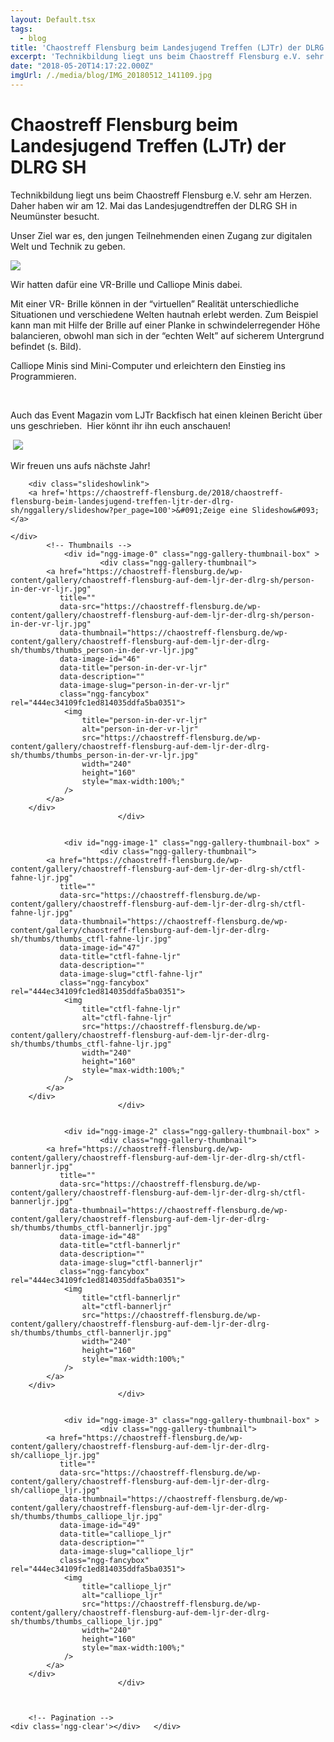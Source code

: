 ```yaml
---
layout: Default.tsx
tags:
  - blog
title: 'Chaostreff Flensburg beim Landesjugend Treffen (LJTr) der DLRG SH'
excerpt: 'Technikbildung liegt uns beim Chaostreff Flensburg e.V. sehr am Herzen. Daher haben wir am 12. Mai das Landesjugendtreffen der DLRG SH in Neumünster besucht. Unser Ziel war es, den jungen […]'
date: "2018-05-20T14:17:22.000Z"
imgUrl: /./media/blog/IMG_20180512_141109.jpg
---
```


# Chaostreff Flensburg beim Landesjugend Treffen (LJTr) der DLRG SH

<p><span style="font-weight: 400;">Technikbildung liegt uns beim Chaostreff Flensburg e.V. sehr am Herzen. Daher haben wir am 12. Mai das Landesjugendtreffen der DLRG SH in Neumünster besucht. </span></p>
<p><span style="font-weight: 400;">Unser Ziel war es, den jungen Teilnehmenden einen Zugang zur digitalen Welt und Technik zu geben. </span></p>
<p><img decoding="async" loading="lazy" src="/./media/blog/uploads/person-in-der-vr-ljr-300x225.jpg" /></p>
<p><span style="font-weight: 400;">Wir hatten dafür eine VR-Brille und Calliope Minis dabei. </span></p>
<p><span style="font-weight: 400;">Mit einer VR- Brille können in der “virtuellen” Realität unterschiedliche Situationen und verschiedene Welten hautnah erlebt werden. Zum Beispiel kann man mit Hilfe der Brille auf einer Planke in schwindelerregender Höhe balancieren, obwohl man sich in der “echten Welt” auf sicherem Untergrund befindet (s. Bild).</span></p>
<p><span style="font-weight: 400;">Calliope Minis sind Mini-Computer und erleichtern den Einstieg ins Programmieren. </span></p>
<p>&nbsp;</p>
<p><span style="font-weight: 400;">Auch das Event Magazin vom LJTr Backfisch hat einen kleinen Bericht über uns geschrieben. &nbsp;Hier könnt ihr ihn euch anschauen! </span></p>
<p>&nbsp;<img decoding="async" loading="lazy" src="/./media/blog/uploads/photo5953908954385984742-1.jpg" /></p>
<p><span style="font-weight: 400;">Wir freuen uns aufs nächste Jahr!</span></p>
<p><!-- index.php -->
<div
	class="ngg-galleryoverview ngg-ajax-pagination-none"
	id="ngg-gallery-444ec34109fc1ed814035ddfa5ba0351-1">

    	<div class="slideshowlink">
        <a href='https://chaostreff-flensburg.de/2018/chaostreff-flensburg-beim-landesjugend-treffen-ljtr-der-dlrg-sh/nggallery/slideshow?per_page=100'>&#091;Zeige eine Slideshow&#093;</a>
    	
    </div>
    		<!-- Thumbnails -->
    			<div id="ngg-image-0" class="ngg-gallery-thumbnail-box" >
    			        <div class="ngg-gallery-thumbnail">
            <a href="https://chaostreff-flensburg.de/wp-content/gallery/chaostreff-flensburg-auf-dem-ljr-der-dlrg-sh/person-in-der-vr-ljr.jpg"
               title=""
               data-src="https://chaostreff-flensburg.de/wp-content/gallery/chaostreff-flensburg-auf-dem-ljr-der-dlrg-sh/person-in-der-vr-ljr.jpg"
               data-thumbnail="https://chaostreff-flensburg.de/wp-content/gallery/chaostreff-flensburg-auf-dem-ljr-der-dlrg-sh/thumbs/thumbs_person-in-der-vr-ljr.jpg"
               data-image-id="46"
               data-title="person-in-der-vr-ljr"
               data-description=""
               data-image-slug="person-in-der-vr-ljr"
               class="ngg-fancybox" rel="444ec34109fc1ed814035ddfa5ba0351">
                <img
                    title="person-in-der-vr-ljr"
                    alt="person-in-der-vr-ljr"
                    src="https://chaostreff-flensburg.de/wp-content/gallery/chaostreff-flensburg-auf-dem-ljr-der-dlrg-sh/thumbs/thumbs_person-in-der-vr-ljr.jpg"
                    width="240"
                    height="160"
                    style="max-width:100%;"
                />
            </a>
        </div>
    						</div> 
    		
        
    			<div id="ngg-image-1" class="ngg-gallery-thumbnail-box" >
    			        <div class="ngg-gallery-thumbnail">
            <a href="https://chaostreff-flensburg.de/wp-content/gallery/chaostreff-flensburg-auf-dem-ljr-der-dlrg-sh/ctfl-fahne-ljr.jpg"
               title=""
               data-src="https://chaostreff-flensburg.de/wp-content/gallery/chaostreff-flensburg-auf-dem-ljr-der-dlrg-sh/ctfl-fahne-ljr.jpg"
               data-thumbnail="https://chaostreff-flensburg.de/wp-content/gallery/chaostreff-flensburg-auf-dem-ljr-der-dlrg-sh/thumbs/thumbs_ctfl-fahne-ljr.jpg"
               data-image-id="47"
               data-title="ctfl-fahne-ljr"
               data-description=""
               data-image-slug="ctfl-fahne-ljr"
               class="ngg-fancybox" rel="444ec34109fc1ed814035ddfa5ba0351">
                <img
                    title="ctfl-fahne-ljr"
                    alt="ctfl-fahne-ljr"
                    src="https://chaostreff-flensburg.de/wp-content/gallery/chaostreff-flensburg-auf-dem-ljr-der-dlrg-sh/thumbs/thumbs_ctfl-fahne-ljr.jpg"
                    width="240"
                    height="160"
                    style="max-width:100%;"
                />
            </a>
        </div>
    						</div> 
    		
        
    			<div id="ngg-image-2" class="ngg-gallery-thumbnail-box" >
    			        <div class="ngg-gallery-thumbnail">
            <a href="https://chaostreff-flensburg.de/wp-content/gallery/chaostreff-flensburg-auf-dem-ljr-der-dlrg-sh/ctfl-bannerljr.jpg"
               title=""
               data-src="https://chaostreff-flensburg.de/wp-content/gallery/chaostreff-flensburg-auf-dem-ljr-der-dlrg-sh/ctfl-bannerljr.jpg"
               data-thumbnail="https://chaostreff-flensburg.de/wp-content/gallery/chaostreff-flensburg-auf-dem-ljr-der-dlrg-sh/thumbs/thumbs_ctfl-bannerljr.jpg"
               data-image-id="48"
               data-title="ctfl-bannerljr"
               data-description=""
               data-image-slug="ctfl-bannerljr"
               class="ngg-fancybox" rel="444ec34109fc1ed814035ddfa5ba0351">
                <img
                    title="ctfl-bannerljr"
                    alt="ctfl-bannerljr"
                    src="https://chaostreff-flensburg.de/wp-content/gallery/chaostreff-flensburg-auf-dem-ljr-der-dlrg-sh/thumbs/thumbs_ctfl-bannerljr.jpg"
                    width="240"
                    height="160"
                    style="max-width:100%;"
                />
            </a>
        </div>
    						</div> 
    		
        
    			<div id="ngg-image-3" class="ngg-gallery-thumbnail-box" >
    			        <div class="ngg-gallery-thumbnail">
            <a href="https://chaostreff-flensburg.de/wp-content/gallery/chaostreff-flensburg-auf-dem-ljr-der-dlrg-sh/calliope_ljr.jpg"
               title=""
               data-src="https://chaostreff-flensburg.de/wp-content/gallery/chaostreff-flensburg-auf-dem-ljr-der-dlrg-sh/calliope_ljr.jpg"
               data-thumbnail="https://chaostreff-flensburg.de/wp-content/gallery/chaostreff-flensburg-auf-dem-ljr-der-dlrg-sh/thumbs/thumbs_calliope_ljr.jpg"
               data-image-id="49"
               data-title="calliope_ljr"
               data-description=""
               data-image-slug="calliope_ljr"
               class="ngg-fancybox" rel="444ec34109fc1ed814035ddfa5ba0351">
                <img
                    title="calliope_ljr"
                    alt="calliope_ljr"
                    src="https://chaostreff-flensburg.de/wp-content/gallery/chaostreff-flensburg-auf-dem-ljr-der-dlrg-sh/thumbs/thumbs_calliope_ljr.jpg"
                    width="240"
                    height="160"
                    style="max-width:100%;"
                />
            </a>
        </div>
    						</div> 
    		
        
    	
    	<!-- Pagination -->
    <div class='ngg-clear'></div>	</div>

</p>
